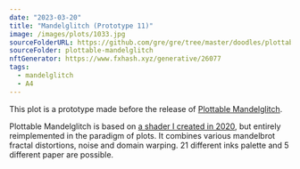 ```yaml
---
date: "2023-03-20"
title: "Mandelglitch (Prototype 11)"
image: /images/plots/1033.jpg
sourceFolderURL: https://github.com/gre/gre/tree/master/doodles/plottable-mandelglitch
sourceFolder: plottable-mandelglitch
nftGenerator: https://www.fxhash.xyz/generative/26077
tags:
  - mandelglitch
  - A4
---
```


This plot is a prototype made before the release of [Plottable Mandelglitch](https://www.fxhash.xyz/generative/26077).

Plottable Mandelglitch is based on [a shader I created in 2020](https://greweb.me/shaderday/26), but entirely reimplemented in the paradigm of plots. It combines various mandelbrot fractal distortions, noise and domain warping. 21 different inks palette and 5 different paper are possible.
